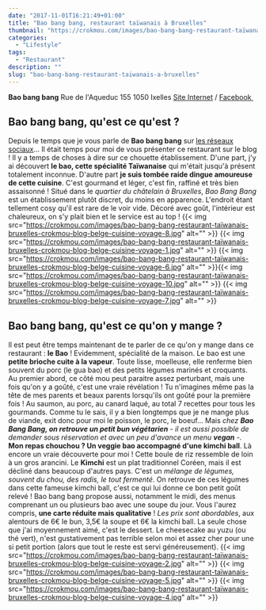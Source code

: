 ```yaml
---
date: "2017-11-01T16:21:49+01:00"
title: "Bao bang bang, restaurant taïwanais à Bruxelles"
thumbnail: "https://crokmou.com/images/bao-bang-bang-restaurant-taïwanais-bruxelles-crokmou-blog-belge-cuisine-voyage-3.jpg"
categories:
  - "Lifestyle"
tags:
  - "Restaurant"
description: ""
slug: "bao-bang-bang-restaurant-taiwanais-a-bruxelles"
---
```


**Bao bang bang** Rue de l'Aqueduc 155 1050 Ixelles [Site Internet](http://baobangbang.be/) / [Facebook ](https://www.facebook.com/baobangbangbruxelles/)

## **Bao bang bang, qu'est ce qu'est ?**

Depuis le temps que je vous parle de **Bao bang bang** sur [les réseaux sociaux](https://www.instagram.com/p/BZqO_f9FVGK/?taken-by=crokmou.blog)... Il était temps pour moi de vous présenter ce restaurant sur le blog ! Il y a temps de choses à dire sur ce chouette établissement. D'une part, j'y ai découvert **le bao, cette spécialité Taïwanaise** qui m'était jusqu'à présent totalement inconnue. D'autre part **je suis tombée raide dingue amoureuse de cette cuisine**. C'est gourmand et léger, c'est fin, raffiné et très bien assaisonné ! Situé dans le _quartier du châtelain à Bruxelles_, _Bao Bang Bang_ est un établissement plutôt discret, du moins en apparence. L'endroit étant tellement cosy qu'il est rare de le voir vide. Décoré avec goût, l'intérieur est chaleureux, on s'y plait bien et le service est au top ! {{< img src="https://crokmou.com/images/bao-bang-bang-restaurant-taïwanais-bruxelles-crokmou-blog-belge-cuisine-voyage-8.jpg" alt="" >}} {{< img src="https://crokmou.com/images/bao-bang-bang-restaurant-taïwanais-bruxelles-crokmou-blog-belge-cuisine-voyage-1.jpg" alt="" >}} {{< img src="https://crokmou.com/images/bao-bang-bang-restaurant-taïwanais-bruxelles-crokmou-blog-belge-cuisine-voyage-6.jpg" alt="" >}}{{< img src="https://crokmou.com/images/bao-bang-bang-restaurant-taïwanais-bruxelles-crokmou-blog-belge-cuisine-voyage-10.jpg" alt="" >}} {{< img src="https://crokmou.com/images/bao-bang-bang-restaurant-taïwanais-bruxelles-crokmou-blog-belge-cuisine-voyage-7.jpg" alt="" >}}

## **Bao bang bang, qu'est ce qu'on y mange ?**

Il est peut être temps maintenant de te parler de ce qu'on y mange dans ce restaurant : **le Bao** ! Evidemment, spécialité de la maison. Le bao est une **petite brioche cuite à la vapeur**. Toute lisse, moelleuse, elle renferme bien souvent du porc (le gua bao) et des petits légumes marinés et croquants. Au premier abord, ce côté mou peut paraitre assez perturbant, mais une fois qu'on y a goûté, c'est une vraie révélation ! Tu n'imagines même pas la tête de mes parents et beaux parents lorsqu'ils ont goûté pour la première fois ! Au saumon, au porc, au canard laqué, au total 7 recettes pour tous les gourmands. Comme tu le sais, il y a bien longtemps que je ne mange plus de viande, exit donc pour moi le poisson, le porc, le boeuf... Mais _chez **Bao Bang Bang, on retrouve un petit bun végétarien** - il est aussi possible de demander sous réservation et avec un peu d'avance un menu **vegan** -._ **Mon repas chouchou ? Un veggie bao accompagné d'une kimchi ball**. Là encore un vraie découverte pour moi ! Cette boule de riz ressemble de loin à un gros arancini. Le **Kimchi** est un plat traditionnel Coréen, mais il est décliné dans beaucoup d'autres pays. C'est un _mélange de légumes, souvent du chou, des radis, le tout fermenté_. On retrouve de ces légumes dans cette fameuse kimchi ball, c'est ce qui lui donne ce bon petit goût relevé ! Bao bang bang propose aussi, notamment le midi, des menus comprenant un ou plusieurs bao avec une soupe du jour. Vous l'aurez compris, **une carte réduite mais qualitative** ! _Les prix sont abordables_, aux alentours de 6€ le bun, 3,5€ la soupe et 6€ la kimchi ball. La seule chose que j'ai moyennement aimé, c'est le dessert. Le cheesecake au yuzu (ou thé vert), n'est gustativement pas terrible selon moi et assez cher pour une si petit portion (alors que tout le reste est servi généreusement). {{< img src="https://crokmou.com/images/bao-bang-bang-restaurant-taïwanais-bruxelles-crokmou-blog-belge-cuisine-voyage-2.jpg" alt="" >}} {{< img src="https://crokmou.com/images/bao-bang-bang-restaurant-taïwanais-bruxelles-crokmou-blog-belge-cuisine-voyage-5.jpg" alt="" >}} {{< img src="https://crokmou.com/images/bao-bang-bang-restaurant-taïwanais-bruxelles-crokmou-blog-belge-cuisine-voyage-4.jpg" alt="" >}}